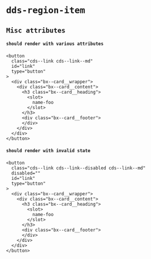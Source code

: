 # `dds-region-item`

## `Misc attributes`

####   `should render with various attributes`

```
<button
  class="cds--link cds--link--md"
  id="link"
  type="button"
>
  <div class="bx--card__wrapper">
    <div class="bx--card__content">
      <h3 class="bx--card__heading">
        <slot>
          name-foo
        </slot>
      </h3>
      <div class="bx--card__footer">
      </div>
    </div>
  </div>
</button>

```

####   `should render with invalid state`

```
<button
  class="cds--link cds--link--disabled cds--link--md"
  disabled=""
  id="link"
  type="button"
>
  <div class="bx--card__wrapper">
    <div class="bx--card__content">
      <h3 class="bx--card__heading">
        <slot>
          name-foo
        </slot>
      </h3>
      <div class="bx--card__footer">
      </div>
    </div>
  </div>
</button>

```

